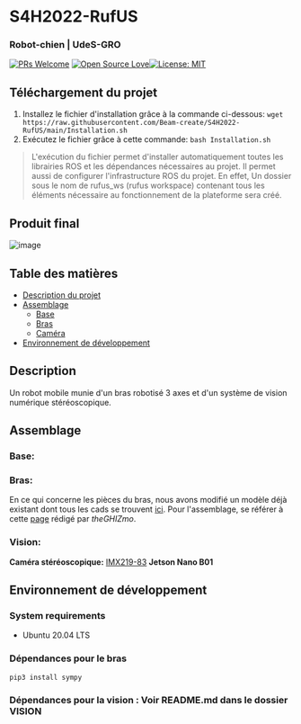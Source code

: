 # S4H2022-RufUS

### Robot-chien | UdeS-GRO
[![PRs Welcome](https://img.shields.io/badge/PRs-welcome-brightgreen.svg?style=flat-square)](http://makeapullrequest.com) [![Open Source Love](https://badges.frapsoft.com/os/v1/open-source.svg?v=103)](https://github.com/ellerbrock/open-source-badges/)[![License: MIT](https://img.shields.io/badge/License-MIT-yellow.svg)](https://opensource.org/licenses/MIT)

## Téléchargement du projet
1. Installez le fichier d'installation grâce à la commande ci-dessous:
 `wget https://raw.githubusercontent.com/Beam-create/S4H2022-RufUS/main/Installation.sh`
 2. Exécutez le fichier grâce à cette commande:
 `bash Installation.sh`

> L'exécution du fichier permet d'installer automatiquement toutes les librairies ROS et les dépendances nécessaires au projet. Il permet aussi de configurer l'infrastructure ROS du projet. En effet, Un dossier sous le nom de rufus_ws (rufus workspace) contenant tous les éléments nécessaire au fonctionnement de la plateforme sera créé.


## Produit final
![image](https://user-images.githubusercontent.com/72213923/155257730-0c8ef9f5-0139-4f08-8084-f2a888d273e7.png)

## Table des matières
* [Description du projet](#Description)
* [Assemblage](#Assemblage)
	* [Base](https://github.com/Beam-create/S4H2022-RufUS/blob/main/README.md#base)
	* [Bras](https://github.com/Beam-create/S4H2022-RufUS/blob/main/README.md#bras)
	* [Caméra](https://github.com/Beam-create/S4H2022-RufUS/blob/main/README.md#vision)
* [Environnement de développement](#Environnement-de-développement)


## Description
Un robot mobile munie d'un bras robotisé 3 axes et d'un système de vision numérique stéréoscopique. 

## Assemblage
### Base:
### Bras:
En ce qui concerne les pièces du bras, nous avons modifié un modèle déjà existant dont tous les cads se trouvent [ici](). Pour l'assemblage,  se référer à cette [page](https://www.instructables.com/EEZYbotARM-Mk2-3D-Printed-Robot/) rédigé par *theGHIZmo*.

### Vision:
**Caméra stéréoscopique:**   [IMX219-83](https://www.waveshare.com/wiki/IMX219-83_Stereo_Camera)
**Jetson Nano B01**

## Environnement de développement

### System requirements
- Ubuntu 20.04 LTS

### Dépendances pour le bras
 `pip3 install sympy`

### Dépendances pour la vision : Voir README.md dans le dossier VISION

